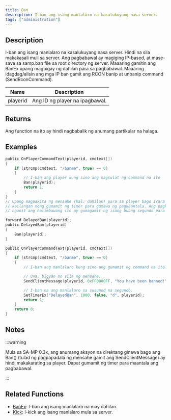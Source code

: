 ```yaml
---
title: Ban
description: I-ban ang isang manlalaro na kasalukuyang nasa server.
tags: ["administration"]
---
```


## Description

I-ban ang isang manlalaro na kasalukuyang nasa server. Hindi na sila makakasali muli sa server. Ang pagbabawal ay magiging IP-based, at mase-save sa samp.ban file sa root directory ng server. Maaaring gamitin ang BanEx upang magbigay ng dahilan para sa pagbabawal. Maaaring idagdag/alisin ang mga IP ban gamit ang RCON banip at unbanip command (SendRconCommand).

| Name     | Description                  |
| -------- | ---------------------------- |
| playerid | Ang ID ng player na ipagbawal.|

## Returns

Ang function na ito ay hindi nagbabalik ng anumang partikular na halaga.

## Examples

```c
public OnPlayerCommandText(playerid, cmdtext[])
{
    if (strcmp(cmdtext, "/banme", true) == 0)
    {
        // I-ban ang player kung sino ang nagsulat ng command na ito
        Ban(playerid);
        return 1;
    }
}
// Upang magpakita ng mensahe (hal. dahilan) para sa player bago isara ang koneksyon
// kailangan mong gumamit ng timer para gumawa ng pagkaantala. Ang pagkaantala na ito ay kailangan lang ng ilang millisecond ang haba,
// ngunit ang halimbawang ito ay gumagamit ng isang buong segundo para lamang maging ligtas.

forward DelayedBan(playerid);
public DelayedBan(playerid)
{
    Ban(playerid);
}

public OnPlayerCommandText(playerid, cmdtext[])
{
    if (strcmp(cmdtext, "/banme", true) == 0)
    {
        // I-ban ang manlalaro kung sino ang gumamit ng command na ito.

        // Una, bigyan mo sila ng mensahe.
        SendClientMessage(playerid, 0xFF0000FF, "You have been banned!");

        // I-ban na ang manlalaro sa susunod na segundo.
        SetTimerEx("DelayedBan", 1000, false, "d", playerid);
        return 1;
    }
    return 0;
}
```

## Notes

:::warning

Mula sa SA-MP 0.3x, ang anumang aksyon na direktang ginawa bago ang Ban() (tulad ng pagpapadala ng mensahe gamit ang SendClientMessage) ay hindi makakarating sa player. Dapat gumamit ng timer para maantala ang pagbabawal.

:::

## Related Functions

- [BanEx](BanEx): I-ban ang isang manlalaro na may dahilan.
- [Kick](Kick): I-kick ang isang manlalaro mula sa server.